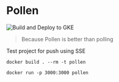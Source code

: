 # Pollen

![Build and Deploy to GKE](https://github.com/Kapiche/pollen/workflows/Build%20and%20Deploy%20to%20GKE/badge.svg)

> Because Pollen is better than polling

Test project for push using SSE

```
docker build . --rm -t pollen

docker run -p 3000:3000 pollen
```